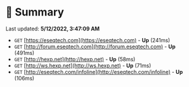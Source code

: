 # 📖 Summary
Last updated: **5/12/2022, 3:47:09 AM**

- `GET` [https://eseqtech.com](https://eseqtech.com) - **Up** (241ms)
- `GET` [http://forum.eseqtech.com](http://forum.eseqtech.com) - **Up** (491ms)
- `GET` [http://hexp.net](http://hexp.net) - **Up** (58ms)
- `GET` [http://ws.hexp.net](http://ws.hexp.net) - **Up** (71ms)
- `GET` [http://eseqtech.com/infoline](http://eseqtech.com/infoline) - **Up** (106ms)
